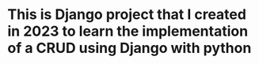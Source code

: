 # This is Django project that I created in 2023 to learn the implementation of a CRUD using Django with python